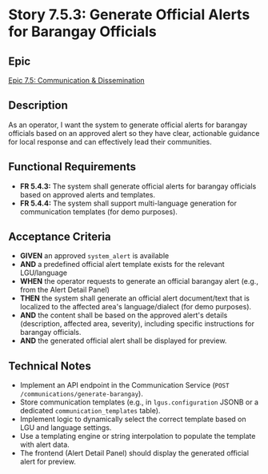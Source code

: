 # Story 7.5.3: Generate Official Alerts for Barangay Officials

## Epic
[Epic 7.5: Communication & Dissemination](docs/epics/epic-7.5-communication-dissemination.md)

## Description
As an operator, I want the system to generate official alerts for barangay officials based on an approved alert so they have clear, actionable guidance for local response and can effectively lead their communities.

## Functional Requirements
- **FR 5.4.3:** The system shall generate official alerts for barangay officials based on approved alerts and templates.
- **FR 5.4.4:** The system shall support multi-language generation for communication templates (for demo purposes).

## Acceptance Criteria
- **GIVEN** an approved `system_alert` is available
- **AND** a predefined official alert template exists for the relevant LGU/language
- **WHEN** the operator requests to generate an official barangay alert (e.g., from the Alert Detail Panel)
- **THEN** the system shall generate an official alert document/text that is localized to the affected area's language/dialect (for demo purposes).
- **AND** the content shall be based on the approved alert's details (description, affected area, severity), including specific instructions for barangay officials.
- **AND** the generated official alert shall be displayed for preview.

## Technical Notes
- Implement an API endpoint in the Communication Service (`POST /communications/generate-barangay`).
- Store communication templates (e.g., in `lgus.configuration` JSONB or a dedicated `communication_templates` table).
- Implement logic to dynamically select the correct template based on LGU and language settings.
- Use a templating engine or string interpolation to populate the template with alert data.
- The frontend (Alert Detail Panel) should display the generated official alert for preview.
